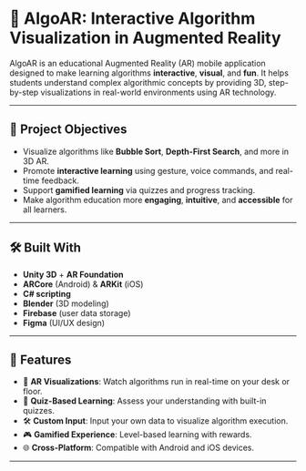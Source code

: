 # 🤖 AlgoAR: Interactive Algorithm Visualization in Augmented Reality

AlgoAR is an educational Augmented Reality (AR) mobile application designed to make learning algorithms **interactive**, **visual**, and **fun**. It helps students understand complex algorithmic concepts by providing 3D, step-by-step visualizations in real-world environments using AR technology.

---

## 🎯 Project Objectives

- Visualize algorithms like **Bubble Sort**, **Depth-First Search**, and more in 3D AR.
- Promote **interactive learning** using gesture, voice commands, and real-time feedback.
- Support **gamified learning** via quizzes and progress tracking.
- Make algorithm education more **engaging**, **intuitive**, and **accessible** for all learners.

---

## 🛠️ Built With

- **Unity 3D** + **AR Foundation**  
- **ARCore** (Android) & **ARKit** (iOS)  
- **C# scripting**  
- **Blender** (3D modeling)  
- **Firebase** (user data storage)  
- **Figma** (UI/UX design)

---

## 📱 Features

- 🎥 **AR Visualizations**: Watch algorithms run in real-time on your desk or floor.
- 🧠 **Quiz-Based Learning**: Assess your understanding with built-in quizzes.
- 🛠️ **Custom Input**: Input your own data to visualize algorithm execution.
- 🎮 **Gamified Experience**: Level-based learning with rewards.
- 🌐 **Cross-Platform**: Compatible with Android and iOS devices.

---

